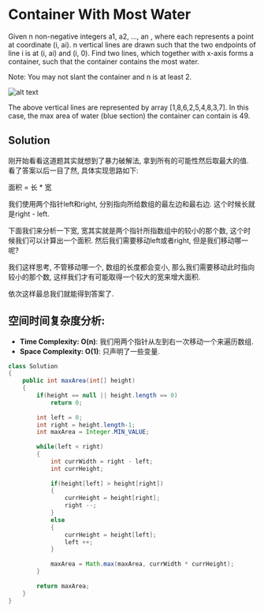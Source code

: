 # Container With Most Water

Given n non-negative integers a1, a2, ..., an , where each represents a point at coordinate (i, ai). n vertical lines are drawn such that the two endpoints of line i is at (i, ai) and (i, 0). Find two lines, which together with x-axis forms a container, such that the container contains the most water.

Note: You may not slant the container and n is at least 2.

![alt text](https://s3-lc-upload.s3.amazonaws.com/uploads/2018/07/17/question_11.jpg)

The above vertical lines are represented by array [1,8,6,2,5,4,8,3,7]. 
In this case, the max area of water (blue section) the container can contain is 49.

## Solution

刚开始看看这道题其实就想到了暴力破解法, 拿到所有的可能性然后取最大的值. 看了答案以后一目了然, 具体实现思路如下:

面积 = 长 * 宽

我们使用两个指针left和right, 分别指向所给数组的最左边和最右边. 这个时候长就是right - left. 

下面我们来分析一下宽, 宽其实就是两个指针所指数组中的较小的那个数, 这个时候我们可以计算出一个面积. 然后我们需要移动left或者right, 但是我们移动哪一呢? 

我们这样思考, 不管移动哪一个, 数组的长度都会变小, 那么我们需要移动此时指向较小的那个数, 这样我们才有可能取得一个较大的宽来增大面积.

依次这样最总我们就能得到答案了.

## 空间时间复杂度分析:

* **Time Complexity: O(n)**: 我们用两个指针从左到右一次移动一个来遍历数组.
* **Space Complexity: O(1)**: 只声明了一些变量.

```java
class Solution 
{
    public int maxArea(int[] height) 
    {
        if(height == null || height.length == 0)
            return 0;
        
        int left = 0;
        int right = height.length-1;
        int maxArea = Integer.MIN_VALUE;
        
        while(left < right)
        {
            int currWidth = right - left;
            int currHeight;
            
            if(height[left] > height[right])
            {
                currHeight = height[right];
                right --;
            }
            else 
            {
                currHeight = height[left];
                left ++;
            }
                
            maxArea = Math.max(maxArea, currWidth * currHeight);
        }
             
        return maxArea;
    }
}
```







